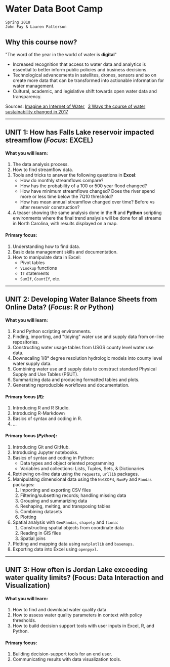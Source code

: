 # Water Data Boot Camp
```
Spring 2018
John Fay & Lauren Patterson
```

## Why this course now?

"The word of the year in the world of water is **digital**"

* Increased recognition that access to water data and analytics is essential to better inform public policies and business decisions.
* Technological advancements in satellites, drones, sensors and so on create more data that can be transformed into actionable information for water management.
* Cultural, academic, and legislative shift towards open water data and transparency.

Sources: [Imagine an Internet of Water](https://www.aspeninstitute.org/aspen-journal-of-ideas/imagine-internet-water/), 
​                [3 Ways the course of water sustainability changed in 2017](https://www.greenbiz.com/article/3-ways-course-water-sustainability-changed-2017)

---

## UNIT 1: How has Falls Lake reservoir impacted streamflow  (*Focus*: EXCEL)

#### What you will learn:

1. The data analysis process.
2. How to find streamflow data.
3. Tools and tricks to answer the following questions in **Excel**:
   * How do monthly streamflows compare?
   * How has the probability of a 100 or 500 year flood changed? 
   * How have minimum streamflows changed? 
     Does the river spend more or less time below the 7Q10 threshold?
   * How has mean annual streamflow changed over time? Before vs after reservoir construction?
4. A teaser showing the same analysis done in the **R** and **Python** scripting environments where the final trend analysis will be done for all streams in North Carolina, with results displayed on a map. 

#### Primary focus:

1. Understanding how to find data.
2. Basic data management skills and documentation.
3. How to manipulate data in Excel:
   * Pivot tables
   * `VLookup` functions
   * `If` statements
   * `SumIf`, `CountIf`, etc.

---

## UNIT 2: Developing Water Balance Sheets from Online Data?   (*Focus*: R *or* Python)

#### What you will learn:

1. R and Python scripting environments.
2. Finding, importing, and "tidying" water use and supply data from on-line repositories.
3. Constructing water usage tables from USGS county level water use data.
4. Downscaling 1/8° degree resolution hydrologic models into county level water supply data. 
5. Combining water use and supply data to construct standard Physical Supply and Use Tables (PSUT).
6. Summarizing data and producing formatted tables and plots.
7. Generating reproducible workflows and documentation.

#### Primary focus (*R*):

1. Introducing R and R Studio.
2. Introducing R-Markdown
3. Basics of syntax and coding in R. 
4. ...

#### Primary focus (*Python*):

1. Introducing Git and GitHub.
2. Introducing Jupyter notebooks. 
3. Basics of syntax and coding in Python:
   * Data types and object oriented programming
   * Variables and collections: Lists, Tuples, Sets, & Dictionaries
4. Retrieving on-line data using the  `requests`, `urllib` packages.
5. Manipulating dimensional data using the `NetCDF4`,  `NumPy` and `Pandas` packages:
   1. Importing and exporting CSV files
   2. Filtering/subsetting records; handling missing data
   3. Grouping and summarizing data
   4. Reshaping, melting, and transposing tables
   5. Combining datasets
   6. Plotting 
6. Spatial analysis with `GeoPandas`, `shapely` and `fiona`:
   1. Constructing spatial objects from coordinate data
   2. Reading in GIS files
   3. Spatial joins
7. Plotting and mapping data using `matplotlib` and `basemaps`.
8. Exporting data into Excel using `openpyxl`.

---

## UNIT 3: How often is Jordan Lake exceeding water quality limits? (Focus: Data Interaction and Visualization)

#### What you will learn: 

1. How to find and download water quality data.
2. How to assess water quality parameters in context with policy thresholds.
3. How to build decision support tools with user inputs in Excel, R, and Python.

#### Primary focus:

1. Building decision-support tools for an end user.
2. Communicating results with data visualization tools.